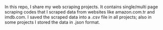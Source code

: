 #
In this repo, I share my web scraping projects. It contains single/multi page scraping codes that I 
scraped data from websites like amazon.com.tr and imdb.com. I saved the scraped data into a .csv file in
all projects; also in some projects I stored the data in .json format.
